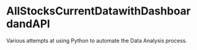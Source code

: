 # AllStocksCurrentDatawithDashboardandAPI
Various attempts at using Python to automate the Data Analysis process.
